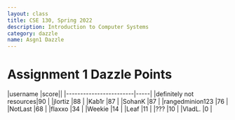 ```yaml
---
layout: class
title: CSE 130, Spring 2022
description: Introduction to Computer Systems
category: dazzle
name: Asgn1 Dazzle
---
```


# Assignment 1 Dazzle Points

|username                |score||
|------------------------|-----|
|definitely not resources|90   |
|jlortiz                 |88   |
|Kab1r                   |87   |
|SohanK                  |87   |
|rangedminion123         |76   |
|NotLast                 |68   |
|flaxxo                  |34   |
|Weekie                  |14   |
|Leaf                    |11   |
|???                     |10   |
|VladL.                  |0    |